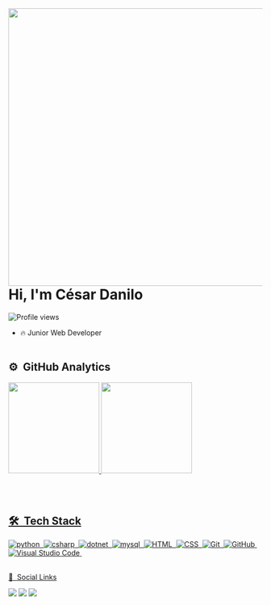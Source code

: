 
<img align="right" height="550em"  src="https://raw.githubusercontent.com/gist/CesarDanilo/68e48684b7ff14885d7a2fa10ebb6688/raw/43e35076ac60fcc5a4f20880576d545334afa207/githubcard2.svg"/>
<h1 align="left">Hi, I'm César Danilo</h1>
<p align="left"> <img src="https://komarev.com/ghpvc/?username=CesarDanilo&color=blueviolet" alt="Profile views" /> </p>

- 🔥 Junior Web Developer
<br><br>

## ⚙️ &nbsp;GitHub Analytics

<div align="left">
  <a href="https://github.com/CesarDanilo">
  <img height="180m" src="https://github-readme-stats.vercel.app/api?username=CesarDanilo&show_icons=true&theme=midnight-purple&include_all_commits=true&count_private=true"/>
  <img height="180m" src="https://github-readme-stats.vercel.app/api/top-langs/?username=CesarDanilo&layout=compact&langs_count=7&theme=midnight-purple"/>
</div>

<br><br>

## 🛠 &nbsp;Tech Stack

![python](https://img.shields.io/badge/-Python-05122A?style=for-the-badge&logo=python)&nbsp;
![csharp](https://img.shields.io/badge/-Csharp-05122A?style=for-the-badge&logo=csharp)&nbsp;
![dotnet](https://img.shields.io/badge/-dotnet-05122A?style=for-the-badge&logo=dotnet)&nbsp;
![mysql](https://img.shields.io/badge/-Mysql-05122A?style=for-the-badge&logo=mysql)&nbsp;
![HTML](https://img.shields.io/badge/-HTML-05122A?style=for-the-badge&logo=HTML5)&nbsp;
![CSS](https://img.shields.io/badge/-CSS-05122A?style=for-the-badge&logo=CSS3&logoColor=1572B6)&nbsp;
![Git](https://img.shields.io/badge/-Git-05122A?style=for-the-badge&logo=git)&nbsp;
![GitHub](https://img.shields.io/badge/-GitHub-05122A?style=for-the-badge&logo=github)&nbsp;
![Visual Studio Code](https://img.shields.io/badge/-Visual%20Studio%20Code-05122A?style=for-the-badge&logo=visual-studio-code&logoColor=007ACC)&nbsp;
 <br><br>

🦲 &nbsp;Social Links

<p align="left" style="background:yellow">


<div>
  <a href="https://instagram.com/cesar_danilo616" target="_blank"><img src="https://img.shields.io/badge/-Instagram-%23E4405F?style=for-the-badge&logo=instagram&logoColor=white" target="_blank"></a>
  <a href = "mailto:cesardanilopalacios616@gmail.com"><img src="https://img.shields.io/badge/-Gmail-%23333?style=for-the-badge&logo=gmail&logoColor=white" target="_blank"></a>
  <a href="https://www.linkedin.com/in/c%C3%A9sar-danilo-pal%C3%A1cios-ortega-396408153/" target="_blank"><img src="https://img.shields.io/badge/-LinkedIn-%230077B5?style=for-the-badge&logo=linkedin&logoColor=white" target="_blank"></a> 
</div>
 </p>
 



